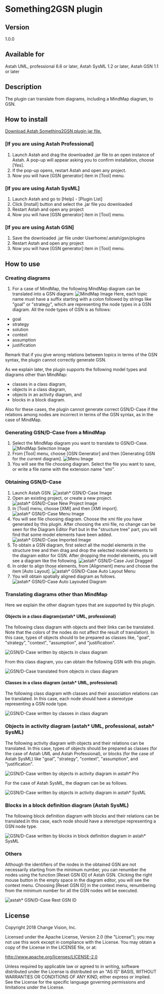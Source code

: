Something2GSN plugin
===============================
Version
----------------
1.0.0

Available for
----------------
Astah UML, professional 6.6 or later, Astah SysML 1.2 or later, Astah GSN 1.1 or later

Description
----------------
The plugin can translate from diagrams, including a MindMap diagram, to GSN.


How to install
----------------
[Download Astah Something2GSN plugin jar file.]()

### [If you are using Astah Professional]
1. Launch Astah and drag the downloaded .jar file to an open instance of Astah. A pop-up will appear asking you to confirm installation, choose [Yes].
3. If the pop-up opens, restart Astah and open any project.
3. Now you will have [GSN generator] item in [Tool] menu.

### [If you are using Astah SysML]
1. Launch Astah and go to [Help] - [Plugin List]
2. Click [Install] button and select the .jar file you downloaded
3. Restart Astah and open any project
3. Now you will have  [GSN generator] item in [Tool] menu.

### [If you are using Astah GSN]
1. Save the downloaded .jar file under Userhome/.astah/gsn/plugins
2. Restart Astah and open any project
3. Now you will have  [GSN generator] item in [Tool] menu.

How to use
----------------
### Creating diagrams
1. For a case of MindMap, the following MindMap diagram can be translated into a GSN diagram:
![MindMap Image](doc/mindmap.png)
Here, each topic name must have a suffix starting with a colon followed by strings like "goal" or "strategy", which are representing the node types in a GSN diagram.  All the node types of GSN is as follows:
- goal
- strategy
- solution
- context
- assumption
- justification

Remark that if you give wrong relations between topics in terms of the GSN syntax, the plugin cannot correctly generate GSN.

As we explain later, the plugin supports the following model types and diagrams other than MindMap:
- classes in a class diagram,
- objects in a class diagram,
- objects in an activity diagram, and
- blocks in a block diagram.

Also for these cases, the plugin cannot generate correct GSN/D-Case if the relations among nodes are incorrect in terms of the GSN syntax, as in the case of MindMap.

### Generating GSN/D-Case from a MindMap

1. Select the MindMap diagram you want to translate to GSN/D-Case.
![MindMap Selection Image](doc/mindmap_selection.png)
2. From [Tool] menu, choose [GSN Generator] and then [Generating GSN for the current diagram].
![Menu Image](doc/menu.png)
3. You will see the file choosing diagram.  Select the file you want to save, or write a file name with the extension name "xmi".

### Obtaining GSN/D-Case

1. Launch Astah GSN.
![astah* GSN/D-Case Image](doc/astah_gsn_dcase.png)
2. Open an existing project, or create a new project.
![astah* GSN/D-Case New Project Image](doc/gsn_new.png)
3. In [Tool] menu, choose [XMI] and then [XMI import].
![astah* GSN/D-Case Menu Image](doc/gsn_menu.png)
4. You will see file choosing diagram.  Choose the xmi file you have generated by this plugin.  After choosing the xmi file, no change can be seen for the Diagram Editor Part but in the "structure tree" part, you will find that some model elements have been added.
![astah* GSN/D-Case Imported Image](doc/model_tree.png)
5. To obtain a GSN diagram, first select all the model elements in the structure tree and then drag and drop the selected model elements to the diagram editor for GSN. After dropping the model elements, you will see a diagram like the following.
![astah* GSN/D-Case Just Dragged](doc/just_dragged.png)
6. In order to align those elements, from [Alignment] menu and choose the item [Auto Layout].
![astah* GSN/D-Case Auto Layout Menu](doc/auto_layout_menu.png)
7. You will obtain spatially aligned diagram as follows.
![astah* GSN/D-Case Auto Layouted Diagram](doc/auto_layouted.png)

### Translating diagrams other than MindMap
Here we explain the other diagram types that are supported by this plugin.

#### Objects in a class diagram(astah* UML, professional)
The following class diagram with objects and their links can be translated.  Note that the colors of the nodes do not affect the result of translation).  In this case, types of objects should to be prepared as classes like, "goal", "strategy", "context", "assumption", and "justification".

![GSN/D-Case written by objects in class diagram](doc/objects_in_class_diagram.png)

From this class diagram, you can obtain the following GSN with this plugin.

![GSN/D-Case translated from objects in class diagram](doc/translated_gsn.png)

#### Classes in a class diagram (astah* UML, professional)
The following class diagram with classes and their association relations can be translated. In this case, each node should have a stereotype representing a GSN node type.

![GSN/D-Case written by classes in class diagram](doc/classes_in_class_diagram.png)

### Objects in activity diagram (astah* UML, professional, astah* SysML)
The following activity diagram with objects and their relations can be translated.  In this case, types of objects should be prepared as classes (for the case of Astah UML and Astah Professional), or blocks (for the case of Astah SysML) like "goal", "strategy", "context", "assumption", and "justification".

![GSN/D-Case written by objects in activity diagram in astah* Pro](doc/objects_in_activity_diagram.png)

For the case of Astah SysML, the diagram can be as follows.

![GSN/D-Case written by objects in activity diagram in astah* SysML](doc/activity_diagram_in_sysml.png)

### Blocks in a block definition diagram (Astah SysML)
The following block definition diagram with blocks and their relations can be translated.In this case, each node should have a stereotype representing a GSN node type.

![GSN/D-Case written by blocks in block definition diagram in astah* SysML](doc/blocks_in_bdd.png)

### Others
Although the identifiers of the nodes in the obtained GSN are not necessarily starting from the minimum number, you can renumber the nodes using the function [Reset GSN ID] of Astah GSN.  Clicking the right mouse button in the empty space in the diagram editor, you will see the context menu.  Choosing [Reset GSN ID] in the context menu, renumbering from the minimum number for all the GSN nodes will be executed.

![astah* GSN/D-Case Rest GSN ID](doc/reset_gsn_id.png)

License
---------------
Copyright 2018 Change Vision, Inc.

Licensed under the Apache License, Version 2.0 (the "License");
you may not use this work except in compliance with the License.
You may obtain a copy of the License in the LICENSE file, or at:

   <http://www.apache.org/licenses/LICENSE-2.0>

Unless required by applicable law or agreed to in writing, software
distributed under the License is distributed on an "AS IS" BASIS,
WITHOUT WARRANTIES OR CONDITIONS OF ANY KIND, either express or implied.
See the License for the specific language governing permissions and
limitations under the License.
